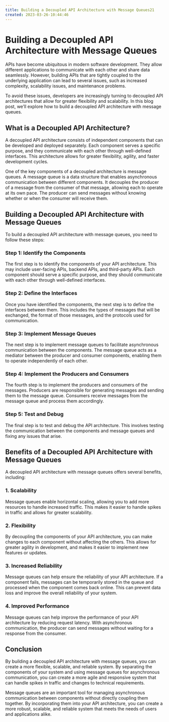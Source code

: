 ```yaml
---
title: Building a Decoupled API Architecture with Message Queues21
created: 2023-03-26-10:44:46
---
```


# Building a Decoupled API Architecture with Message Queues

APIs have become ubiquitous in modern software development. They allow different applications to communicate with each other and share data seamlessly. However, building APIs that are tightly coupled to the underlying application can lead to several issues, such as increased complexity, scalability issues, and maintenance problems. 

To avoid these issues, developers are increasingly turning to decoupled API architectures that allow for greater flexibility and scalability. In this blog post, we’ll explore how to build a decoupled API architecture with message queues.

## What is a Decoupled API Architecture?

A decoupled API architecture consists of independent components that can be developed and deployed separately. Each component serves a specific purpose, and they communicate with each other through well-defined interfaces. This architecture allows for greater flexibility, agility, and faster development cycles. 

One of the key components of a decoupled architecture is message queues. A message queue is a data structure that enables asynchronous communication between different components. It decouples the producer of a message from the consumer of that message, allowing each to operate at its own pace. The producer can send messages without knowing whether or when the consumer will receive them.

## Building a Decoupled API Architecture with Message Queues

To build a decoupled API architecture with message queues, you need to follow these steps:

### Step 1: Identify the Components 

The first step is to identify the components of your API architecture. This may include user-facing APIs, backend APIs, and third-party APIs. Each component should serve a specific purpose, and they should communicate with each other through well-defined interfaces. 

### Step 2: Define the Interfaces 

Once you have identified the components, the next step is to define the interfaces between them. This includes the types of messages that will be exchanged, the format of those messages, and the protocols used for communication. 

### Step 3: Implement Message Queues 

The next step is to implement message queues to facilitate asynchronous communication between the components. The message queue acts as a mediator between the producer and consumer components, enabling them to operate independently of each other. 

### Step 4: Implement the Producers and Consumers 

The fourth step is to implement the producers and consumers of the messages. Producers are responsible for generating messages and sending them to the message queue. Consumers receive messages from the message queue and process them accordingly. 

### Step 5: Test and Debug 

The final step is to test and debug the API architecture. This involves testing the communication between the components and message queues and fixing any issues that arise. 

## Benefits of a Decoupled API Architecture with Message Queues

A decoupled API architecture with message queues offers several benefits, including:

### 1. Scalability

Message queues enable horizontal scaling, allowing you to add more resources to handle increased traffic. This makes it easier to handle spikes in traffic and allows for greater scalability. 

### 2. Flexibility

By decoupling the components of your API architecture, you can make changes to each component without affecting the others. This allows for greater agility in development, and makes it easier to implement new features or updates. 

### 3. Increased Reliability

Message queues can help ensure the reliability of your API architecture. If a component fails, messages can be temporarily stored in the queue and processed when the component comes back online. This can prevent data loss and improve the overall reliability of your system. 

### 4. Improved Performance

Message queues can help improve the performance of your API architecture by reducing request latency. With asynchronous communication, the producer can send messages without waiting for a response from the consumer. 

## Conclusion

By building a decoupled API architecture with message queues, you can create a more flexible, scalable, and reliable system. By separating the components of your system and using message queues for asynchronous communication, you can create a more agile and responsive system that can handle spikes in traffic and changes to technical requirements. 

Message queues are an important tool for managing asynchronous communication between components without directly coupling them together. By incorporating them into your API architecture, you can create a more robust, scalable, and reliable system that meets the needs of users and applications alike.
